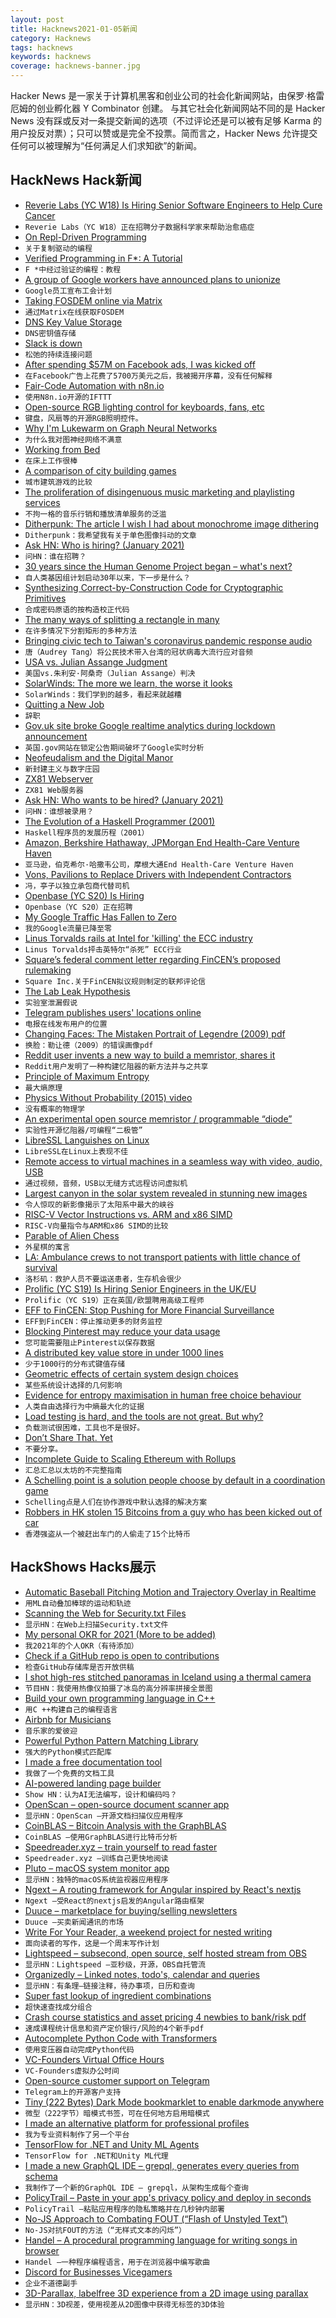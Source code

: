 ```yaml
---
layout: post
title: Hacknews2021-01-05新闻
category: Hacknews
tags: hacknews
keywords: hacknews
coverage: hacknews-banner.jpg
---
```


Hacker News 是一家关于计算机黑客和创业公司的社会化新闻网站，由保罗·格雷厄姆的创业孵化器 Y Combinator 创建。
与其它社会化新闻网站不同的是 Hacker News 没有踩或反对一条提交新闻的选项（不过评论还是可以被有足够 Karma 的用户投反对票）；只可以赞或是完全不投票。简而言之，Hacker News 允许提交任何可以被理解为“任何满足人们求知欲”的新闻。

## HackNews Hack新闻


- [Reverie Labs (YC W18) Is Hiring Senior Software Engineers to Help Cure Cancer](https://www.reverielabs.com/careers)
- `Reverie Labs（YC W18）正在招聘分子数据科学家来帮助治愈癌症`
- [On Repl-Driven Programming](http://mikelevins.github.io/posts/2020-12-18-repl-driven/)
- `关于复制驱动的编程`
- [Verified Programming in F*: A Tutorial](http://fstar-lang.org/tutorial/)
- `F *中经过验证的编程：教程`
- [A group of Google workers have announced plans to unionize](https://www.theverge.com/2021/1/4/22212347/google-employees-contractors-announce-union-cwa-alphabet)
- `Google员工宣布工会计划`
- [Taking FOSDEM online via Matrix](https://matrix.org/blog/2021/01/04/taking-fosdem-online-via-matrix)
- `通过Matrix在线获取FOSDEM`
- [DNS Key Value Storage](https://dnskv.com/)
- `DNS密钥值存储`
- [Slack is down](https://status.slack.com/2021-01/9ecc1bc75347b6d1)
- `松弛的持续连接问题`
- [After spending $57M on Facebook ads, I was kicked off](https://jordan-shared.medium.com/after-spending-over-57-million-on-facebook-ads-they-kicked-me-and-my-pages-off-without-warning-c6d7e611b01c)
- `在Facebook广告上花费了5700万美元之后，我被揭开序幕，没有任何解释`
- [Fair-Code Automation with n8n.io](https://tech.davidfield.co.uk/opensourced-ifttt-with-n8n-io/)
- `使用N8n.io开源的IFTTT`
- [Open-source RGB lighting control for keyboards, fans, etc](https://gitlab.com/CalcProgrammer1/OpenRGB)
- `键盘，风扇等的开源RGB照明控件。`
- [Why I'm Lukewarm on Graph Neural Networks](https://www.singlelunch.com/2020/12/28/why-im-lukewarm-on-graph-neural-networks/)
- `为什么我对图神经网络不满意`
- [Working from Bed](https://www.nytimes.com/2020/12/31/style/working-from-bed.html)
- `在床上工作很棒`
- [A comparison of city building games](https://twitter.com/alfred_twu/status/1345955063353597954)
- `城市建筑游戏的比较`
- [The proliferation of disingenuous music marketing and playlisting services](https://news.distrokid.com/artificial-streaming-b495f57c8486)
- `不拘一格的音乐行销和播放清单服务的泛滥`
- [Ditherpunk: The article I wish I had about monochrome image dithering](https://surma.dev/things/ditherpunk/)
- `Ditherpunk：我希望我有关于单色图像抖动的文章`
- [Ask HN: Who is hiring? (January 2021)](item?id=25632982)
- `问HN：谁在招聘？ `
- [30 years since the Human Genome Project began – what's next?](https://www.wired.com/story/30-years-since-the-human-genome-project-began-whats-next/)
- `自人类基因组计划启动30年以来，下一步是什么？`
- [Synthesizing Correct-by-Construction Code for Cryptographic Primitives](https://github.com/mit-plv/fiat-crypto)
- `合成密码原语的按构造校正代码`
- [The many ways of splitting a rectangle in many](https://www.alfonsobeato.net/math/the-many-ways-of-splitting-a-rectangle-in-many/)
- `在许多情况下分割矩形的多种方法`
- [Bringing civic tech to Taiwan's coronavirus pandemic response audio](https://www.npr.org/2020/12/23/949764249/fork-the-government)
- `唐（Audrey Tang）将公民技术带入台湾的冠状病毒大流行应对音频`
- [USA vs. Julian Assange Judgment](https://www.judiciary.uk/wp-content/uploads/2021/01/USA-v-Assange-judgment-040121.pdf)
- `美国vs.朱利安·阿桑奇（Julian Assange）判决`
- [SolarWinds: The more we learn, the worse it looks](https://www.zdnet.com/article/solarwinds-the-more-we-learn-the-worse-it-looks/)
- `SolarWinds：我们学到的越多，看起来就越糟`
- [Quitting a New Job](https://yolken.net/blog/quitting-a-new-job)
- `辞职`
- [Gov.uk site broke Google realtime analytics during lockdown announcement](https://twitter.com/therealnooshu/status/1346188723667533826)
- `英国.gov网站在锁定公告期间破坏了Google实时分析`
- [Neofeudalism and the Digital Manor](https://locusmag.com/2021/01/cory-doctorow-neofeudalism-and-the-digital-manor/)
- `新封建主义与数字庄园`
- [ZX81 Webserver](http://zx81-siggi.zx-team.org/index.html)
- `ZX81 Web服务器`
- [Ask HN: Who wants to be hired? (January 2021)](item?id=25632979)
- `问HN：谁想被录用？ `
- [The Evolution of a Haskell Programmer (2001)](http://willamette.edu/~fruehr/haskell/evolution.html)
- `Haskell程序员的发展历程（2001）`
- [Amazon, Berkshire Hathaway, JPMorgan End Health-Care Venture Haven](https://www.cnbc.com/2021/01/04/haven-the-amazon-berkshire-jpmorgan-venture-to-disrupt-healthcare-is-disbanding-after-3-years.html)
- `亚马逊，伯克希尔·哈撒韦公司，摩根大通End Health-Care Venture Haven`
- [Vons, Pavilions to Replace Drivers with Independent Contractors](https://knock-la.com/vons-fires-delivery-drivers-prop-22-e899ee24ffd0)
- `冯，亭子以独立承包商代替司机`
- [Openbase (YC S20) Is Hiring](item?id=25640569)
- `Openbase（YC S20）正在招聘`
- [My Google Traffic Has Fallen to Zero](https://www.goodcheapandfast.com/2020)
- `我的Google流量已降至零`
- [Linus Torvalds rails at Intel for 'killing' the ECC industry](https://www.theregister.com/2021/01/04/linus_torvalds_intel_killed_ecc/)
- `Linus Torvalds抨击英特尔“杀死” ECC行业`
- [Square’s federal comment letter regarding FinCEN’s proposed rulemaking](https://squareup.com/us/en/press/fincen-letter)
- `Square Inc.关于FinCEN拟议规则制定的联邦评论信`
- [The Lab Leak Hypothesis](https://nymag.com/intelligencer/article/coronavirus-lab-escape-theory.html)
- `实验室泄漏假说`
- [Telegram publishes users' locations online](https://blog.ahmed.nyc/2021/01/if-you-use-this-feature-on-telegram.html)
- `电报在线发布用户的位置`
- [Changing Faces: The Mistaken Portrait of Legendre (2009) pdf](http://www.ams.org/notices/200911/rtx091101440p.pdf)
- `换脸：勒让德（2009）的错误画像pdf`
- [Reddit user invents a new way to build a memristor, shares it](https://www.reddit.com/r/electronics/comments/kqbgnn/i_believe_ive_created_a_memristor_and_im_to_open/)
- `Reddit用户发明了一种构建忆阻器的新方法并与之共享`
- [Principle of Maximum Entropy](https://leimao.github.io/blog/Maximum-Entropy/)
- `最大熵原理`
- [Physics Without Probability (2015) video](https://www.youtube.com/watch?v=wfzSE4Hoxbc)
- `没有概率的物理学`
- [An experimental open source memristor / programmable “diode”](https://bigattichouse.medium.com/an-experimental-open-source-memristor-programmable-diode-4476c1874d72)
- `实验性开源忆阻器/可编程“二极管”`
- [LibreSSL Languishes on Linux](https://lwn.net/SubscriberLink/841664/0ba4265680b9dadf/)
- `LibreSSL在Linux上表现不佳`
- [Remote access to virtual machines in a seamless way with video, audio, USB](https://www.spice-space.org/)
- `通过视频，音频，USB以无缝方式远程访问虚拟机`
- [Largest canyon in the solar system revealed in stunning new images](https://www.livescience.com/mars-deepest-canyon-in-solar-system.html)
- `令人惊叹的新影像揭示了太阳系中最大的峡谷`
- [RISC-V Vector Instructions vs. ARM and x86 SIMD](https://medium.com/swlh/risc-v-vector-instructions-vs-arm-and-x86-simd-8c9b17963a31)
- `RISC-V向量指令与ARM和x86 SIMD的比较`
- [Parable of Alien Chess](https://lukesmith.xyz/articles/chess)
- `外星棋的寓言`
- [LA: Ambulance crews to not transport patients with little chance of survival](https://www.latimes.com/california/story/2021-01-04/los-angeles-hospitals-cannot-keep-up-covid-19-surge-illness)
- `洛杉矶：救护人员不要运送患者，生存机会很少`
- [Prolific (YC S19) Is Hiring Senior Engineers in the UK/EU](https://www.prolific.co/careers/)
- `Prolific（YC S19）正在英国/欧盟聘用高级工程师`
- [EFF to FinCEN: Stop Pushing for More Financial Surveillance](https://www.eff.org/deeplinks/2021/01/eff-fincen-stop-pushing-more-financial-surveillance)
- `EFF到FinCEN：停止推动更多的财务监控`
- [Blocking Pinterest may reduce your data usage](https://ruky.me/2021/01/05/you-might-want-to-block-pinterest-to-save-your-data/)
- `您可能需要阻止Pinterest以保存数据`
- [A distributed key value store in under 1000 lines](https://github.com/geohot/minikeyvalue)
- `少于1000行的分布式键值存储`
- [Geometric effects of certain system design choices](https://rachelbythebay.com/w/2021/01/04/dns/)
- `某些系统设计选择的几何影响`
- [Evidence for entropy maximisation in human free choice behaviour](https://psyarxiv.com/3ntku/)
- `人类自由选择行为中熵最大化的证据`
- [Load testing is hard, and the tools are not great. But why?](https://ntietz.com/tech-blog/load-testing-is-hard-but-why/)
- `负载测试很困难，工具也不是很好。`
- [Don’t Share That. Yet](https://www.descript.com/)
- `不要分享。`
- [Incomplete Guide to Scaling Ethereum with Rollups](https://vitalik.ca/general/2021/01/05/rollup.html)
- `汇总汇总以太坊的不完整指南`
- [A Schelling point is a solution people choose by default in a coordination game](https://en.wikipedia.org/wiki/Focal_point_(game_theory))
- `Schelling点是人们在协作游戏中默认选择的解决方案`
- [Robbers in HK stolen 15 Bitcoins from a guy who has been kicked out of car](https://www.scmp.com/news/hong-kong/law-and-crime/article/3116489/robbers-steal-over-hk3-million-worth-bitcoins-trader)
- `香港强盗从一个被赶出车门的人偷走了15个比特币`


## HackShows Hacks展示

- [ Automatic Baseball Pitching Motion and Trajectory Overlay in Realtime](https://github.com/chonyy/ML-auto-baseball-pitching-overlay)
- `用ML自动叠加棒球的运动和轨迹`
- [ Scanning the Web for Security.txt Files](https://github.com/62726164/a-survey-of-security-dot-txt)
- `显示HN：在Web上扫描Security.txt文件`
- [ My personal OKR for 2021 (More to be added)](https://rohitgupta.site/OKR-2021-bebdabc9fe244142b6befc805d2e02de)
- `我2021年的个人OKR（有待添加）`
- [ Check if a GitHub repo is open to contributions](https://merge-chance.info/)
- `检查GitHub存储库是否开放供稿`
- [ I shot high-res stitched panoramas in Iceland using a thermal camera](https://petapixel.com/2019/07/13/shooting-high-res-thermal-photos-of-iceland-to-show-nature-at-work/?q=5)
- `节目HN：我使用热像仪拍摄了冰岛的高分辨率拼接全景图`
- [ Build your own programming language in C++](https://github.com/codr7/alang)
- `用C ++构建自己的编程语言`
- [ Airbnb for Musicians](https://noisycamp.com)
- `音乐家的爱彼迎`
- [ Powerful Python Pattern Matching Library](https://github.com/scravy/awesome-pattern-matching)
- `强大的Python模式匹配库`
- [ I made a free documentation tool](https://sidepage.co)
- `我做了一个免费的文档工具`
- [ AI-powered landing page builder](https://headlime.com/features/landing-page)
- `Show HN：认为AI无法编写，设计和编码吗？`
- [ OpenScan – open-source document scanner app](https://github.com/Ethereal-Developers-Inc/OpenScan)
- `显示HN：OpenScan –开源文档扫描仪应用程序`
- [ CoinBLAS – Bitcoin Analysis with the GraphBLAS](https://github.com/Graphegon/CoinBLAS)
- `CoinBLAS –使用GraphBLAS进行比特币分析`
- [ Speedreader.xyz – train yourself to read faster](https://speedreader.xyz/)
- `Speedreader.xyz –训练自己更快地阅读`
- [ Pluto – macOS system monitor app](https://apps.apple.com/us/app/pluto-hud/id1544577573?mt=12)
- `显示HN：独特的macOS系统监视器应用程序`
- [ Ngext – A routing framework for Angular inspired by React's nextjs](https://github.com/benwinding/ngext)
- `Ngext –受React的nextjs启发的Angular路由框架`
- [ Duuce – marketplace for buying/selling newsletters](https://duuce.com)
- `Duuce –买卖新闻通讯的市场`
- [ Write For Your Reader, a weekend project for nested writing](https://paaronmitchell.com/w4r/)
- `面向读者的写作，这是一个周末写作计划`
- [ Lightspeed – subsecond, open source, self hosted stream from OBS](https://github.com/GRVYDEV/Project-Lightspeed)
- `显示HN：Lightspeed –亚秒级，开源，OBS自托管流`
- [ Organizedly – Linked notes, todo's, calendar and queries](https://organizedly.io)
- `显示HN：有条理–链接注释，待办事项，日历和查询`
- [ Super fast lookup of ingredient combinations](https://www.dishdragon.ai/)
- `超快速查找成分组合`
- [ Crash course statistics and asset pricing 4 newbies to bank/risk pdf](https://link.springer.com/content/pdf/bbm%3A978-3-319-72320-4%2F1.pdf#page=1)
- `速成课程统计信息和资产定价银行/风险的4个新手pdf`
- [ Autocomplete Python Code with Transformers](item?id=25629600)
- `使用变压器自动完成Python代码`
- [ VC-Founders Virtual Office Hours](https://fundraising.remotehour.com/)
- `VC-Founders虚拟办公时间`
- [ Open-source customer support on Telegram](https://telebooth.kanthi.io)
- `Telegram上的开源客户支持`
- [ Tiny (222 Bytes) Dark Mode bookmarklet to enable darkmode anywhere](https://github.com/x08d/222)
- `微型（222字节）暗模式书签，可在任何地方启用暗模式`
- [ I made an alternative platform for professional profiles](https://read.cv)
- `我为专业资料制作了另一个平台`
- [ TensorFlow for .NET and Unity ML Agents](https://losttech.software/gradient.html)
- `TensorFlow for .NET和Unity ML代理`
- [ I made a new GraphQL IDE – grepql, generates every queries from schema](https://grepql.netlify.app/)
- `我制作了一个新的GraphQL IDE – grepql，从架构生成每个查询`
- [ PolicyTrail – Paste in your app's privacy policy and deploy in seconds](https://policytrail.com/)
- `PolicyTrail –粘贴应用程序的隐私策略并在几秒钟内部署`
- [ No-JS Approach to Combating FOUT (“Flash of Unstyled Text”)](https://github.com/Y2Z/invisible-ink)
- `No-JS对抗FOUT的方法（“无样式文本的闪烁”）`
- [ Handel – A procedural programming language for writing songs in browser](https://handel-pl.github.io)
- `Handel –一种程序编程语言，用于在浏览器中编写歌曲`
- [ Discord for Businesses Vicegamers](https://tappy.so/?ref=reddit)
- `企业不道德副手`
- [ 3D-Parallax, labelfree 3D experience from a 2D image using parallax](https://github.com/VincentLefevre/3D-parallax)
- `显示HN：3D视差，使用视差从2D图像中获得无标签的3D体验`

